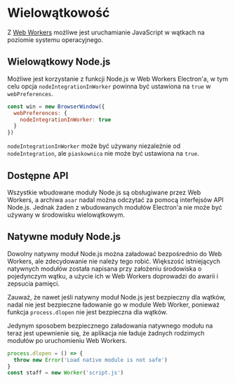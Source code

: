 # Wielowątkowość

Z [Web Workers](https://developer.mozilla.org/en/docs/Web/API/Web_Workers_API/Using_web_workers) możliwe jest uruchamianie JavaScript w wątkach na poziomie systemu operacyjnego.

## Wielowątkowy Node.js

Możliwe jest korzystanie z funkcji Node.js w Web Workers Electron'a, w tym celu opcja `nodeIntegrationInWorker` powinna być ustawiona na `true` w `webPreferences`.

```javascript
const win = new BrowserWindow({
  webPreferences: {
    nodeIntegrationInWorker: true
  }
})
```

`nodeIntegrationInWorker` może być używany niezależnie od `nodeIntegration`, ale `piaskownica` nie może być ustawiona na `true`.

## Dostępne API

Wszystkie wbudowane moduły Node.js są obsługiwane przez Web Workers, a archiwa `asar` nadal można odczytać za pomocą interfejsów API Node.js. Jednak żaden z wbudowanych modułów Electron'a nie może być używany w środowisku wielowątkowym.

## Natywne moduły Node.js

Dowolny natywny moduł Node.js można załadować bezpośrednio do Web Workers, ale zdecydowanie nie należy tego robić. Większość istniejących natywnych modułów została napisana przy założeniu środowiska o pojedynczym wątku, a użycie ich w Web Workers doprowadzi do awarii i zepsucia pamięci.

Zauważ, że nawet jeśli natywny moduł Node.js jest bezpieczny dla wątków, nadal nie jest bezpieczne ładowanie go w module Web Worker, ponieważ funkcja `process.dlopen` nie jest bezpieczna dla wątków.

Jedynym sposobem bezpiecznego załadowania natywnego modułu na teraz jest upewnienie się, że aplikacja nie ładuje żadnych rodzimych modułów po uruchomieniu Web Workers.

```javascript
process.dlopen = () => {
  throw new Error('Load native module is not safe')
}
const staff = new Worker('script.js')
```
